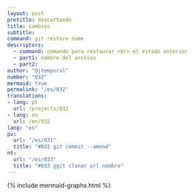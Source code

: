 ```yaml
---
layout: post
pretitle: descartando
title: cambios
subtitle:
command: git restore name
descriptors:
  - command: comando para restaurar <br> el estado anterior
  - part1: nombre del archivo
  - part2:   
author: "@jtemporal"
number: "032"
mermaid: true
permalink: "/es/032"
translations:
- lang: pt
  url: /projects/032
- lang: en
  url: /en/032
lang: "es"
pv:
  url: "/es/031"
  title: "#031 git commit --amend"
nt:
  url: "/es/033"
  title: "#033 ggit clonar url nombre"
---
```


{% include mermaid-graphs.html %}